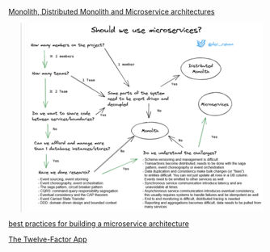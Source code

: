 [Monolith, Distributed Monolith and Microservice architectures](https://twitter.com/der_rehan/status/1450044694013022209?ref_src=twsrc%5Etfw%7Ctwcamp%5Etweetembed%7Ctwterm%5E1450044694013022209%7Ctwgr%5E%7Ctwcon%5Es1_&ref_url=https%3A%2F%2Fwww.rehanvdm.com%2Fblog%2Ffrom-monolith-to-resilient-microservices)

> ![](img/mdm.png) 

[best practices for building a microservice architecture](https://www.vinaysahni.com/best-practices-for-building-a-microservice-architecture)

[The Twelve-Factor App](https://12factor.net/)